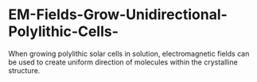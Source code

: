# EM-Fields-Grow-Unidirectional-Polylithic-Cells-
When growing polylithic solar cells in solution, electromagnetic fields can be used to create uniform direction of molecules within the crystalline structure.
